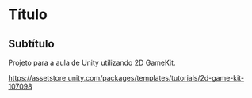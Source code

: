 # Título
## Subtítulo
Projeto para a aula de Unity utilizando 2D GameKit.

https://assetstore.unity.com/packages/templates/tutorials/2d-game-kit-107098
